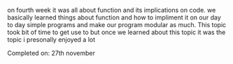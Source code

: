 on fourth week it was all about function and its implications on code. we basically learned things about function and how to impliment 
it on our day to day simple programs and make our program modular as much. This topic took bit of time to get use to but once we learned 
about this topic it was the topic i presonally enjoyed a lot 

Completed on: 27th november
